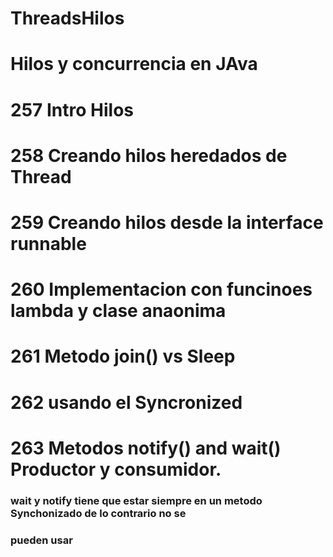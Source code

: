 # ThreadsHilos
# Hilos y concurrencia en JAva 
# 257 Intro Hilos
# 258 Creando hilos heredados de Thread
# 259 Creando hilos desde la interface runnable
# 260 Implementacion con funcinoes lambda y clase anaonima 
# 261 Metodo join() vs Sleep 
# 262 usando el Syncronized 
# 263 Metodos notify() and wait() Productor y consumidor.
###    wait y notify tiene que estar siempre en un metodo Synchonizado de lo contrario no se
###    pueden usar